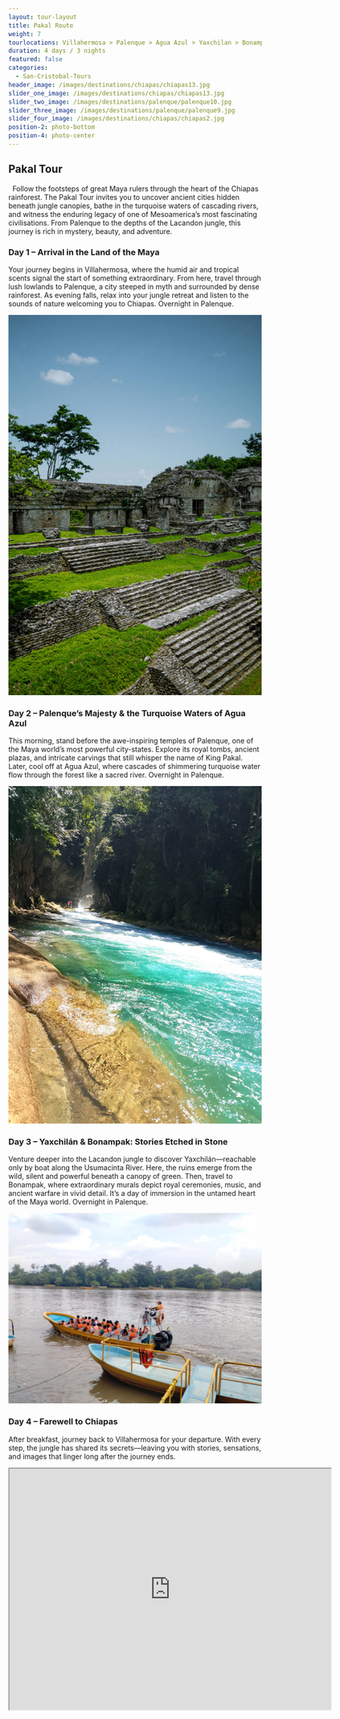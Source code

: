 ```yaml
---
layout: tour-layout
title: Pakal Route
weight: 7
tourlocations: Villahermosa > Palenque > Agua Azul > Yaxchilan > Bonampak > Palenque > Villahermosa
duration: 4 days / 3 nights
featured: false
categories:
  - San-Cristobal-Tours
header_image: /images/destinations/chiapas/chiapas13.jpg
slider_one_image: /images/destinations/chiapas/chiapas13.jpg
slider_two_image: /images/destinations/palenque/palenque10.jpg
slider_three_image: /images/destinations/palenque/palenque9.jpg
slider_four_image: /images/destinations/chiapas/chiapas2.jpg
position-2: photo-bottom
position-4: photo-center
---
```

## Pakal Tour
 
Follow the footsteps of great Maya rulers through the heart of the Chiapas rainforest. The Pakal Tour invites you to uncover ancient cities hidden beneath jungle canopies, bathe in the turquoise waters of cascading rivers, and witness the enduring legacy of one of Mesoamerica’s most fascinating civilisations. From Palenque to the depths of the Lacandon jungle, this journey is rich in mystery, beauty, and adventure.

### Day 1 – Arrival in the Land of the Maya
Your journey begins in Villahermosa, where the humid air and tropical scents signal the start of something extraordinary.
From here, travel through lush lowlands to Palenque, a city steeped in myth and surrounded by dense rainforest.
As evening falls, relax into your jungle retreat and listen to the sounds of nature welcoming you to Chiapas.
Overnight in Palenque.

![Pakal Tour](/images/destinations/palenque/palenque5.jpg)

### Day 2 – Palenque’s Majesty & the Turquoise Waters of Agua Azul
This morning, stand before the awe-inspiring temples of Palenque, one of the Maya world’s most powerful city-states.
Explore its royal tombs, ancient plazas, and intricate carvings that still whisper the name of King Pakal.
Later, cool off at Agua Azul, where cascades of shimmering turquoise water flow through the forest like a sacred river.
Overnight in Palenque.

![Pakal Tour](/images/destinations/chiapas/chiapas15.jpg)

### Day 3 – Yaxchilán & Bonampak: Stories Etched in Stone
Venture deeper into the Lacandon jungle to discover Yaxchilán—reachable only by boat along the Usumacinta River.
Here, the ruins emerge from the wild, silent and powerful beneath a canopy of green.
Then, travel to Bonampak, where extraordinary murals depict royal ceremonies, music, and ancient warfare in vivid detail.
It’s a day of immersion in the untamed heart of the Maya world.
Overnight in Palenque.

![Pakal Tour](/images/destinations/chiapas/chiapas2.jpg)

### Day 4 – Farewell to Chiapas
After breakfast, journey back to Villahermosa for your departure.
With every step, the jungle has shared its secrets—leaving you with stories, sensations, and images that linger long after the journey ends.


<div class="map-container">
<iframe src="https://www.google.com/maps/d/u/0/embed?mid=14o4ET2HXCAmq-xD5SJttzdX7aS_4iLA&ehbc=2E312F&noprof=1" width="640" height="480"></iframe>
</div>

&nbsp;